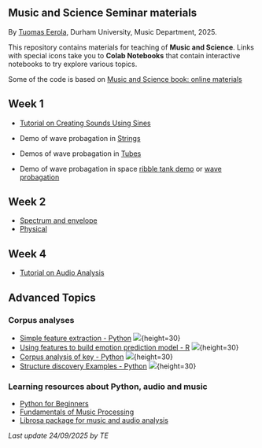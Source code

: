 ## Music and Science Seminar materials

By [Tuomas Eerola](https://www.durham.ac.uk/staff/tuomas-eerola/), Durham University, Music Department, 2025.

This repository contains materials for teaching of **Music and Science**. Links with special icons take you to **Colab Notebooks** that contain interactive notebooks to try explore various topics.

Some of the code is based on [Music and Science book: online materials](https://tuomaseerola.github.io/emr/)

## Week 1

- [Tutorial on Creating Sounds Using Sines](https://colab.research.google.com/github/tuomaseerola/music_and_science_seminar/blob/master/week1.ipynb)

- Demo of wave probagation in [Strings](https://ophysics.com/waves6.html)
- Demos of wave probagation in [Tubes](https://ophysics.com/w10b.html)
- Demo of wave probagation in space [ribble tank demo](https://www.falstad.com/ripple/) or [wave probagation](https://visualpde.com/sim/?preset=waveEquation)

## Week 2

- [Spectrum and envelope](https://colab.research.google.com/github/tuomaseerola/emr/blob/main/nb/Chapter10.2.ipynb)
- [Physical](https://colab.research.google.com/github/tuomaseerola/emr/blob/main/nb/Chapter10.3.ipynb)

## Week 4

- [Tutorial on Audio Analysis](https://colab.research.google.com/github/tuomaseerola/music_and_science_seminar/blob/master/seminar2A.ipynb)

## Advanced Topics 

### Corpus analyses

- [Simple feature extraction - Python](https://github.com/tuomaseerola/music_and_science_seminar/blob/master/corpus_feature_extraction.ipynb) ![](https://upload.wikimedia.org/wikipedia/commons/d/d0/Google_Colaboratory_SVG_Logo.svg){height=30}
- [Using features to build emotion prediction model - R](https://github.com/tuomaseerola/music_and_science_seminar/blob/master/build_regression_model.ipynb) ![](https://upload.wikimedia.org/wikipedia/commons/d/d0/Google_Colaboratory_SVG_Logo.svg){height=30}
- [Corpus analysis of key - Python](https://github.com/tuomaseerola/music_and_science_seminar/blob/master/corpus_analysis_tutorial_key.ipynb) ![](https://upload.wikimedia.org/wikipedia/commons/d/d0/Google_Colaboratory_SVG_Logo.svg){height=30}
- [Structure discovery Examples - Python](https://github.com/tuomaseerola/music_and_science_seminar/blob/master/structure_discovery.ipynb) ![](https://upload.wikimedia.org/wikipedia/commons/d/d0/Google_Colaboratory_SVG_Logo.svg){height=30}

### Learning resources about Python, audio and music

- [Python for Beginners](https://www.python.org/about/gettingstarted/)
- [Fundamentals of Music Processing](https://www.audiolabs-erlangen.de/resources/MIR/FMP/C0/C0.html)
- [Librosa package for music and audio analysis](https://librosa.org/doc/main/index.html)

_Last update 24/09/2025 by TE_

